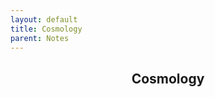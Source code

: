 ```yaml
---
layout: default
title: Cosmology
parent: Notes
---
```

<p align="center">
    <h2 align="center"> <strong> Cosmology </strong> </h2>
</p>
<p>&nbsp;</p>
